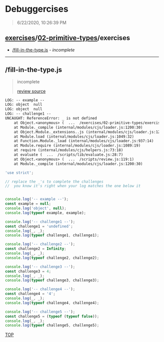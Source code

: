 # Debuggercises 

> 6/22/2020, 10:26:39 PM 

## [exercises](../../README.md)/[02-primitive-types](../README.md)/exercises 

- [/fill-in-the-type.js](#fill-in-the-typejs) - _incomplete_ 
---

## /fill-in-the-type.js 

> incomplete 
>
> [review source](../../../exercises/02-primitive-types/exercises/fill-in-the-type.js)

```txt
LOG: -- example --
LOG: object  null
LOG: object  null
LOG: -- challenge1 --
UNCAUGHT: ReferenceError: _ is not defined
    at Object.<anonymous> (  ...  /exercises/02-primitive-types/exercises/fill-in-the-type.js:14:13)
    at Module._compile (internal/modules/cjs/loader.js:1200:30)
    at Object.Module._extensions..js (internal/modules/cjs/loader.js:1220:10)
    at Module.load (internal/modules/cjs/loader.js:1049:32)
    at Function.Module._load (internal/modules/cjs/loader.js:937:14)
    at Module.require (internal/modules/cjs/loader.js:1089:19)
    at require (internal/modules/cjs/helpers.js:73:18)
    at evaluate (  ...  /scripts/lib/evaluate.js:28:7)
    at Object.<anonymous> (  ...  /scripts/review.js:119:1)
    at Module._compile (internal/modules/cjs/loader.js:1200:30) 
```

```js
'use strict';

// replace the _'s to complete the challenges
//  you know it's right when your log matches the one below it


console.log('-- example --');
const example = null;
console.log('object', null);
console.log(typeof example, example);

console.log('-- challenge1 --');
const challenge1 = 'undefined';
console.log(_, _);
console.log(typeof challenge1, challenge1);

console.log('-- challenge2 --');
const challenge2 = Infinity;
console.log(_, _);
console.log(typeof challenge2, challenge2);

console.log('-- challenge3 --');
const challenge3 = 4;
console.log(_, _);
console.log(typeof challenge3, challenge3);

console.log('-- challenge4 --');
const challenge4 = '4';
console.log(_, _);
console.log(typeof challenge4, challenge4);

console.log('-- challenge5 --');
const challenge5 = (typeof (typeof false));
console.log(_, _);
console.log(typeof challenge5, challenge5);


```

[TOP](#debuggercises)

